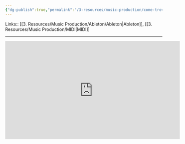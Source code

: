 ```yaml
---
{"dg-publish":true,"permalink":"/3-resources/music-production/come-trovare-il-tempo-di-un-midi/"}
---
```


Links:: [[3. Resources/Music Production/Ableton/Ableton\|Ableton]], [[3. Resources/Music Production/MIDI\|MIDI]]

---

<iframe width="560" height="315" src="https://www.youtube.com/embed/G1jFHPtp-m8" title="YouTube video player" frameborder="0" allow="accelerometer; autoplay; clipboard-write; encrypted-media; gyroscope; picture-in-picture" allowfullscreen></iframe>
